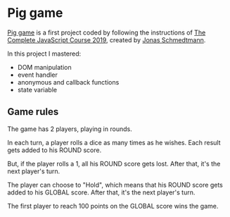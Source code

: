 # Pig game

[Pig game](https://pashakin.github.io/pig-game-2019/) is a first project coded by following the instructions of [The Complete JavaScript Course 2019](https://www.udemy.com/course/the-complete-javascript-course/?persist_locale=&locale=en_US), created by [Jonas Schmedtmann](https://twitter.com/jonasschmedtman).

In this project I mastered:

- DOM manipulation
- event handler
- anonymous and callback functions
- state variable

## Game rules

The game has 2 players, playing in rounds.

In each turn, a player rolls a dice as many times as he wishes. Each result gets added to his ROUND score.

But, if the player rolls a 1, all his ROUND score gets lost. After that, it's the next player's turn.

The player can choose to "Hold", which means that his ROUND score gets added to his GLOBAL score. After that, it's the next player's turn.

The first player to reach 100 points on the GLOBAL score wins the game.
